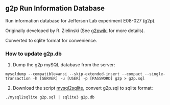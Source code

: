 ## g2p Run Information Database

Run information database for Jefferson Lab experiment E08-027 (g2p).

Originally developed by R. Zielinski (See [g2pwiki](https://hallaweb.jlab.org/wiki/index.php/G2pmysql) for more details).

Converted to sqlite format for convenience.

### How to update g2p.db

1. Dump the g2p mySQL database from the server:
```
mysqldump --compatible=ansi --skip-extended-insert --compact --single-transaction -h [SERVER] -u [USER] -p [PASSWORD] g2p > g2p.sql
```
2. Download the script [mysql2sqlite](https://github.com/dumblob/mysql2sqlite.git), convert g2p.sql to sqlite format:
```
./mysql2sqlite g2p.sql | sqlite3 g2p.db
```
